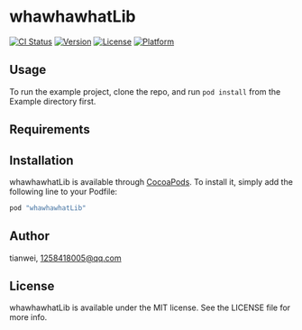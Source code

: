 # whawhawhatLib

[![CI Status](http://img.shields.io/travis/tianwei/whawhawhatLib.svg?style=flat)](https://travis-ci.org/tianwei/whawhawhatLib)
[![Version](https://img.shields.io/cocoapods/v/whawhawhatLib.svg?style=flat)](http://cocoapods.org/pods/whawhawhatLib)
[![License](https://img.shields.io/cocoapods/l/whawhawhatLib.svg?style=flat)](http://cocoapods.org/pods/whawhawhatLib)
[![Platform](https://img.shields.io/cocoapods/p/whawhawhatLib.svg?style=flat)](http://cocoapods.org/pods/whawhawhatLib)

## Usage

To run the example project, clone the repo, and run `pod install` from the Example directory first.

## Requirements

## Installation

whawhawhatLib is available through [CocoaPods](http://cocoapods.org). To install
it, simply add the following line to your Podfile:

```ruby
pod "whawhawhatLib"
```

## Author

tianwei, 1258418005@qq.com

## License

whawhawhatLib is available under the MIT license. See the LICENSE file for more info.
